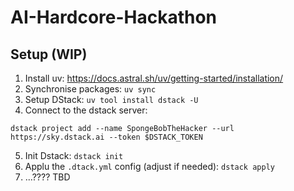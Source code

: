 # AI-Hardcore-Hackathon

## Setup (WIP)
1. Install uv: https://docs.astral.sh/uv/getting-started/installation/
2. Synchronise packages: `uv sync`
3. Setup DStack: `uv tool install dstack -U`
4. Connect to the dstack server: 
```
dstack project add --name SpongeBobTheHacker --url https://sky.dstack.ai --token $DSTACK_TOKEN
```
5. Init Dstack: `dstack init`
6. Applu the `.dtack.yml` config (adjust if needed): `dstack apply`
7. ...???? TBD
